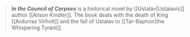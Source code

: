 > ***In the Council of Corpses*** is a historical novel by [[Ustalav|Ustalavic]] author [[Ailson Kindler]]. The book deals with the death of King [[Ardurras Virholt]] and the fall of Ustalav to [[Tar-Baphon|the Whispering Tyrant]].







